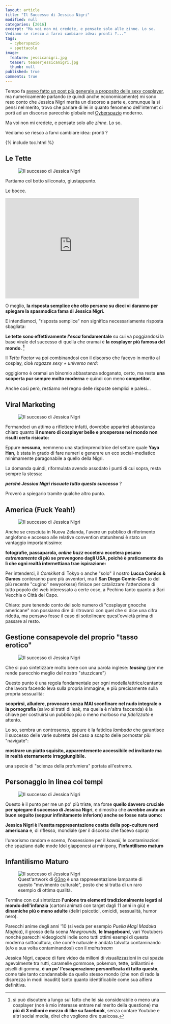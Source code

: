 ```yaml
---
layout: article
title: "Il Successo di Jessica Nigri"
modified: null
categories: [2016]
excerpt: "Ma voi non mi credete, e pensate solo alle zinne. Lo so.
Vediamo se riesco a farvi cambiare idea: pronti ?..."
tags:
  - cyberspazio
  - spettacolo
image: 
  feature: jessicanigri.jpg
  teaser: teaserjessicanigri.jpg
  thumb: null
published: true
comments: true
---
```


Tempo fa [avevo fatto un post più generale a proposito delle sexy cosplayer](https://xabacadabra.com/2014/le-sexy-cosplayer/), ma numericamente parlando (e quindi anche economicamente) mi sono reso conto che Jessica Nigri merita un discorso a parte e, comunque la si pensi nel merito, trovo che parlare di lei in quanto fenomeno dell'internet ci porti ad un discorso parecchio globale nel [Cyberspazio](https://xabacadabra.com/blog/tag/cyberspazio/) moderno.

Ma voi non mi credete, e pensate solo alle _zinne_. Lo so.

Vediamo se riesco a farvi cambiare idea: pronti ?

{% include toc.html %}

## Le Tette

<figure>
<img src="https://i.imgur.com/99VoH9s.jpg" alt="Il successo di Jessica Nigri">
</figure>

Partiamo col botto siliconato, giustappunto.

Le bocce.

<iframe width="420" height="315" src="https://www.youtube.com/embed/3F28sWMFBOQ" frameborder="0" allowfullscreen></iframe>

O meglio, **la risposta semplice che otto persone su dieci vi daranno per spiegare la spasmodica fama di Jessica Nigri.**

E intendiamoci, "risposta semplice" non significa necessariamente risposta sbagliata: 

**Le tette sono effettivamente _l'esca_ fondamentale** su cui va poggiandosi la base virale del successo di quella che oramai è **la cosplayer più famosa del mondo. [^cosplayer]** 

[^cosplayer]: si può discutere a lungo sul fatto che lei sia considerabile o meno una cosplayer (non è mio interesse entrare nel merito della questione) ma **più di 3 milioni e mezzo di like su facebook**, senza contare Youtube e altri social media, direi che vogliono dire qualcosa.

Il _Tetta Factor_ va poi combinandosi con il discorso che facevo in merito al cosplay, cioè _ragazze sexy + universo nerd_: 

oggigiorno è oramai un binomio abbastanza sdoganato, certo, ma resta **una scoperta pur sempre molto moderna** e quindi con meno **competitor**.

Anche così però, restiamo nel regno delle risposte semplici e palesi...

## Viral Marketing

<figure>
<img src="https://i.imgur.com/AWXDFRU.jpg" alt="Il successo di Jessica Nigri">
</figure>

Fermandoci un attimo a riflettere infatti, dovrebbe apparirci abbastanza chiaro quanto **il numero di cosplayer belle e prosperose nel mondo non risulti certo risicato:** 

Eppure **nessuna**, nemmeno una star/imprenditrice del settore quale **Yaya Han**, è stata in grado di fare numeri e generare un eco social-mediatico minimamente paragonabile a quello della Nigri.

La domanda quindi, riformulata avendo assodato i punti di cui sopra, resta sempre la stessa: 

_**perché Jessica Nigri riscuote tutto questo successo**_ ?

Proverò a spiegarlo tramite qualche altro punto.

## America (Fuck Yeah!)

<figure>
<img src="https://i.imgur.com/um41B2J.jpg" alt="Il successo di Jessica Nigri">
</figure>

Anche se cresciuta in Nuova Zelanda, l'avere un pubblico di riferimento anglofono e accesso alle relative convention statunitensi è stato un vantaggio importantissimo: 

**fotografie, passaparola, _online buzz_ eccetera eccetera pesano _estremamente_ di più se provengono dagli USA, poiché è praticamente da lì che ogni realtà internettiana trae ispirazione:**

Per intenderci, il _Comkiket_ di Tokyo o anche "solo" il nostro **Lucca Comics & Games** conteranno pure più avventori, ma il **San Diego Comic-Con** (o del più recente "cugino" newyorkese) finisce per catalizzare l'attenzione di tutto popolo del web interessato a certe cose, a Pechino tanto quanto a Bari Vecchia o Città del Capo.

Chiaro: pure tenendo conto del solo numero di "cosplayer gnocche americane" non possiamo dire di ritrovarci con quel che si dice una cifra ridotta, ma pensavo fosse il caso di sottolineare quest'ovvietà prima di passare al resto.

## Gestione consapevole del proprio "tasso erotico"

<figure>
<img src="https://i.imgur.com/SxgMXkr.jpg" alt="Il successo di Jessica Nigri">
</figure>

Che si può sintetizzare molto bene con una parola inglese: _**teasing**_ (per me rende parecchio meglio del nostro "stuzzicare")

Questo punto è una regola fondamentale per ogni modella/attrice/cantante che lavora facendo leva sulla propria immagine, e più precisamente sulla propria sessualità: 

**scoprirsi, alludere, provocare senza MAI sconfinare nel nudo integrale o la pornografia** (salvo si tratti di leak, ma quella è n'altra faccenda) è la chiave per costruirsi un pubblico più o meno morboso ma _fidelizzato_ e attento.

Lo so, sembra un controsenso, eppure è la fatidica _lambada_ che garantisce il successo delle varie subrette del caso a scapito delle pornostar più "navigate": 

**mostrare un piatto squisito, apparentemente accessibile ed invitante ma in realtà eternamente irraggiungibile.**

una specie di "scienza della profumiera" portata all'estremo.

## Personaggio in linea coi tempi

<figure>
<img src="https://i.imgur.com/IAfPxOS.jpg" alt="Il successo di Jessica Nigri">
</figure>

Questo è il punto per me un po' più triste, ma forse **quello davvero cruciale per spiegare il successo di Jessica Nigri**, e dimostra che **avrebbe avuto un buon seguito (seppur infinitamente inferiore) anche se fosse nata uomo:**

**Jessica Nigri è l'esatta rappresentazione coatta della pop-culture nerd americana** e, di riflesso, mondiale (per il discorso che facevo sopra)

l'umorismo random e scemo, l'ossessione per il _kawaii_, le contaminazioni che spaziano dalle mode Idol giapponesi ai minipony, **l'infantilismo maturo**

## Infantilismo Maturo

<figure>
<img src="https://art.ngfiles.com/images/263000/263728_g3no_i-don-t-want-to-fight.png" alt="Il successo di Jessica Nigri">
<figcaption>Quest'artwork di <a href="https://g3no.newgrounds.com/">G3no</a> è una rappresentazione lampante di questo "movimento culturale", posto che si tratta di un raro esempio di ottima qualità.</figcaption>
</figure>

Termine con cui sintetizzo **l'unione tra elementi tradizionalmente legati al mondo dell'infanzia** (cartoni animati con target dagli 11 anni in giù) e **dinamiche più o meno adulte** (deliri psicotici, omicidi, sessualità, humor nero).

Parecchi anime degli anni '10 (si veda per esempio _Puella Magi Madoka Magica_), il grosso della scena _Newgrounds_, **le Imageboard**, vari Youtubers nonché parecchi videogiochi indie sono tutti ottimi esempi di questa moderna sottocultura, che com'è naturale è andata talvolta contaminando (e/o a sua volta contaminandosi) con il _mainstream_

Jessica Nigri, capace di fare video da milioni di visualizzazioni in cui spazia agevolmente tra rutti, caramelle gommose, pokemon, tette, brillantini e piselli di gomma, **è un po' l'esasperazione personificata di tutto questo**, come tale tanto condannabile da quello stesso mondo (che non di rado la disprezza in modi inauditi) tanto quanto identificabile come sua alfiera definitiva.    